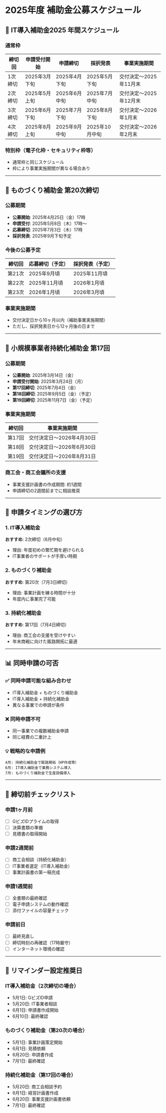 # 2025年度 補助金公募スケジュール

## 📅 IT導入補助金2025 年間スケジュール

### 通常枠
| 締切回 | 申請受付開始 | 申請締切 | 採択発表 | 事業実施期間 |
|-------|------------|----------|---------|-------------|
| 1次締切 | 2025年3月下旬 | 2025年4月下旬 | 2025年5月下旬 | 交付決定〜2025年11月末 |
| 2次締切 | 2025年5月上旬 | 2025年6月中旬 | 2025年7月中旬 | 交付決定〜2025年12月末 |
| 3次締切 | 2025年6月下旬 | 2025年7月下旬 | 2025年8月下旬 | 交付決定〜2026年1月末 |
| 4次締切 | 2025年8月上旬 | 2025年9月中旬 | 2025年10月中旬 | 交付決定〜2026年2月末 |

### 特別枠（電子化枠・セキュリティ枠等）
- 通常枠と同じスケジュール
- 枠により事業実施期間が異なる場合あり

---

## 🔧 ものづくり補助金 第20次締切

### 公募期間
- **公募開始**: 2025年4月25日（金）17時
- **申請受付**: 2025年5月8日（木）17時〜
- **応募締切**: 2025年7月3日（木）17時
- **採択発表**: 2025年9月下旬予定

### 今後の公募予定
| 締切回 | 応募締切（予定） | 採択発表（予定） |
|-------|----------------|----------------|
| 第21次 | 2025年9月頃 | 2025年11月頃 |
| 第22次 | 2025年11月頃 | 2026年1月頃 |
| 第23次 | 2026年1月頃 | 2026年3月頃 |

### 事業実施期間
- 交付決定日から10ヶ月以内（補助事業実施期間）
- ただし、採択発表日から12ヶ月後の日まで

---

## 🏪 小規模事業者持続化補助金 第17回

### 公募期間
- **公募開始**: 2025年3月14日（金）
- **申請受付開始**: 2025年3月24日（月）
- **第17回締切**: 2025年7月4日（金）
- **第18回締切**: 2025年9月5日（金）（予定）
- **第19回締切**: 2025年11月7日（金）（予定）

### 事業実施期間
| 締切回 | 事業実施期間 |
|-------|------------|
| 第17回 | 交付決定日〜2026年4月30日 |
| 第18回 | 交付決定日〜2026年6月30日 |
| 第19回 | 交付決定日〜2026年8月31日 |

### 商工会・商工会議所の支援
- 事業支援計画書の作成期間: 約1週間
- 申請締切の2週間前までに相談推奨

---

## 🎯 申請タイミングの選び方

### 1. IT導入補助金
**おすすめ**: 2次締切（6月中旬）
- 理由: 年度初めの繁忙期を避けられる
- IT事業者のサポートが手厚い時期

### 2. ものづくり補助金
**おすすめ**: 第20次（7月3日締切）
- 理由: 事業計画を練る時間が十分
- 年度内に事業完了可能

### 3. 持続化補助金
**おすすめ**: 第17回（7月4日締切）
- 理由: 商工会の支援を受けやすい
- 年末商戦に向けた販路開拓に最適

---

## 📊 同時申請の可否

### ✅ 同時申請可能な組み合わせ
- IT導入補助金 + ものづくり補助金
- IT導入補助金 + 持続化補助金
- 異なる事業での申請が条件

### ❌ 同時申請不可
- 同一事業での複数補助金申請
- 同じ経費の二重計上

### 💡 戦略的な申請例
```
4月: 持続化補助金で販路開拓（HP作成等）
6月: IT導入補助金で業務システム導入
7月: ものづくり補助金で生産設備導入
```

---

## 🚨 締切前チェックリスト

### 申請1ヶ月前
- [ ] GビズIDプライムの取得
- [ ] 決算書類の準備
- [ ] 見積書の取得開始

### 申請2週間前
- [ ] 商工会相談（持続化補助金）
- [ ] IT事業者選定（IT導入補助金）
- [ ] 事業計画書の第一稿完成

### 申請1週間前
- [ ] 全書類の最終確認
- [ ] 電子申請システムの動作確認
- [ ] 添付ファイルの容量チェック

### 申請前日
- [ ] 最終見直し
- [ ] 締切時刻の再確認（17時厳守）
- [ ] インターネット環境の確認

---

## 📱 リマインダー設定推奨日

### IT導入補助金（2次締切の場合）
- 5月1日: GビズID申請
- 5月20日: IT事業者相談
- 6月1日: 申請書作成開始
- 6月10日: 最終確認

### ものづくり補助金（第20次の場合）
- 5月1日: 事業計画策定開始
- 6月1日: 見積依頼
- 6月20日: 申請書作成
- 7月1日: 最終確認

### 持続化補助金（第17回の場合）
- 5月20日: 商工会相談予約
- 6月1日: 経営計画書作成
- 6月20日: 事業支援計画書依頼
- 7月1日: 最終確認